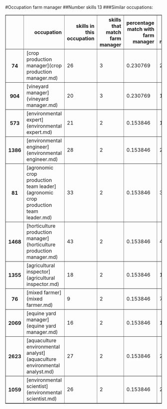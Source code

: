 #Occupation farm manager
##Number skills 13
###Similar occupations:
<table border="1" class="dataframe">
  <thead>
    <tr style="text-align: right;">
      <th></th>
      <th>occupation</th>
      <th>skills in this occupation</th>
      <th>skills that match farm manager</th>
      <th>percentage match with farm manager</th>
      <th>skills not in farm manager</th>
    </tr>
  </thead>
  <tbody>
    <tr>
      <th>74</th>
      <td>[crop production manager](crop production manager.md)</td>
      <td>26</td>
      <td>3</td>
      <td>0.230769</td>
      <td>23</td>
    </tr>
    <tr>
      <th>904</th>
      <td>[vineyard manager](vineyard manager.md)</td>
      <td>20</td>
      <td>3</td>
      <td>0.230769</td>
      <td>17</td>
    </tr>
    <tr>
      <th>573</th>
      <td>[environmental expert](environmental expert.md)</td>
      <td>21</td>
      <td>2</td>
      <td>0.153846</td>
      <td>19</td>
    </tr>
    <tr>
      <th>1386</th>
      <td>[environmental engineer](environmental engineer.md)</td>
      <td>28</td>
      <td>2</td>
      <td>0.153846</td>
      <td>26</td>
    </tr>
    <tr>
      <th>81</th>
      <td>[agronomic crop production team leader](agronomic crop production team leader.md)</td>
      <td>33</td>
      <td>2</td>
      <td>0.153846</td>
      <td>31</td>
    </tr>
    <tr>
      <th>1468</th>
      <td>[horticulture production manager](horticulture production manager.md)</td>
      <td>43</td>
      <td>2</td>
      <td>0.153846</td>
      <td>41</td>
    </tr>
    <tr>
      <th>1355</th>
      <td>[agricultural inspector](agricultural inspector.md)</td>
      <td>18</td>
      <td>2</td>
      <td>0.153846</td>
      <td>16</td>
    </tr>
    <tr>
      <th>76</th>
      <td>[mixed farmer](mixed farmer.md)</td>
      <td>9</td>
      <td>2</td>
      <td>0.153846</td>
      <td>7</td>
    </tr>
    <tr>
      <th>2069</th>
      <td>[equine yard manager](equine yard manager.md)</td>
      <td>16</td>
      <td>2</td>
      <td>0.153846</td>
      <td>14</td>
    </tr>
    <tr>
      <th>2623</th>
      <td>[aquaculture environmental analyst](aquaculture environmental analyst.md)</td>
      <td>27</td>
      <td>2</td>
      <td>0.153846</td>
      <td>25</td>
    </tr>
    <tr>
      <th>1059</th>
      <td>[environmental scientist](environmental scientist.md)</td>
      <td>26</td>
      <td>2</td>
      <td>0.153846</td>
      <td>24</td>
    </tr>
  </tbody>
</table>

